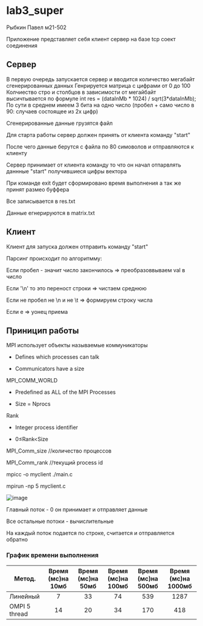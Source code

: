 # lab3_super

Рыбкин Павел м21-502 


Приложение представляет себя клиент сервер на базе tcp соект соединения

## Сервер
В первую очередь запускается сервер и вводится количество мегабайт сгенерированных данных
Генрируется матрица с цифрами от 0 до 100 
Колчиество стро и столбцов в зависимости от мегайбайт высичтывается по формуле 
int res = (dataInMb * 1024) / sqrt(3*dataInMb);
По сути в среднем имеем 3 бита на одно число (пробел + само число в 90: случаев состоящее из 2х цифр)

Сгенерированные данные грузятся файл

Для старта работы сервер должен принять от клиента команду "start"

После чего данные берутся с файла по 80 симоволов и отправляются к клиенту


Сервер принимает от клиента команду то что он начал отпарвлять даннные "start" получившиеся цифры вектора

При команде exit будет сформировано время выполнения а так же принят размео буффера

Все записывается в res.txt

Данные егнерируются в matrix.txt

## Клиент
Клиент для запуска должен отправить команду "start"

Парсинг происходит по алгоритмму:

Если пробел - значит число закончилось => преобразоввываем val в число

Если '\n' то это переност строки => чистаем среднюю

Если не пробел не \n и не \t => формируем строку числа

Если e => уонец приема

## Приницип работы

MPI использует объекты называемые коммуникаторы

+ Defines which processes can talk

+ Communicators have a size


MPI_COMM_WORLD

+ Predefined as ALL of the MPI Processes

+ Size = Nprocs

Rank

+ Integer process identifier

+ 0≤Rank<Size

MPI_Comm_size //количество процессов

MPI_Comm_rank //текущий process id


mpicc -o myclient ./main.c

mpirun -np 5 myclient.c
              
![image](https://user-images.githubusercontent.com/72603507/193298383-0ff5345d-27de-47e1-8850-bbdd62e6da44.png)

Главный поток - 0 он принимает и отправляет данные
              
Все остальные потоки - вычислительные
 
На каждый поток подается по строке, считается и отправляется обратно



### График времени выполнения

| Метод.         | Время (мс)на 10мб  | Время (мс)на 50мб  | Время (мс)на 100мб | Время (мс)на 500мб | Время (мс)на 1000мб|
| -------------- |:------------------:|:------------------:|:------------------:|:------------------:|:------------------:|
| Линейный       |         7          |         33         |        74          |       539          |       1287         |
| OMPI 5 thread  |        14          |         20         |         34         |     170            |        418         |



